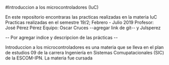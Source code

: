 #Introduccion a los microcontroladores (IuC)

En este repositorio encontraras las practicas realizadas en la materia IuC
Practicas realizadas en el semestre 19/2; Febrero - Julio 2019
Profesor: José Pérez Pérez
Equipo: Oscar Cruces --agregar link de git-- y Julsperez


-- Por agregar indice y descripcion de las prácticas --


Introduccion a los microcontroladores es una materia que se lleva en el plan de estudios 09 de la carrera Ingeniería en Sistemas Comupatacionales (SIC) de la ESCOM-IPN. La materia fue cursada 

